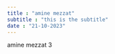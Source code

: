 ```yaml
---
title : "amine mezzat"
subtitle : "this is the subtitle"
date : "21-10-2023"
---
```


amine mezzat 3